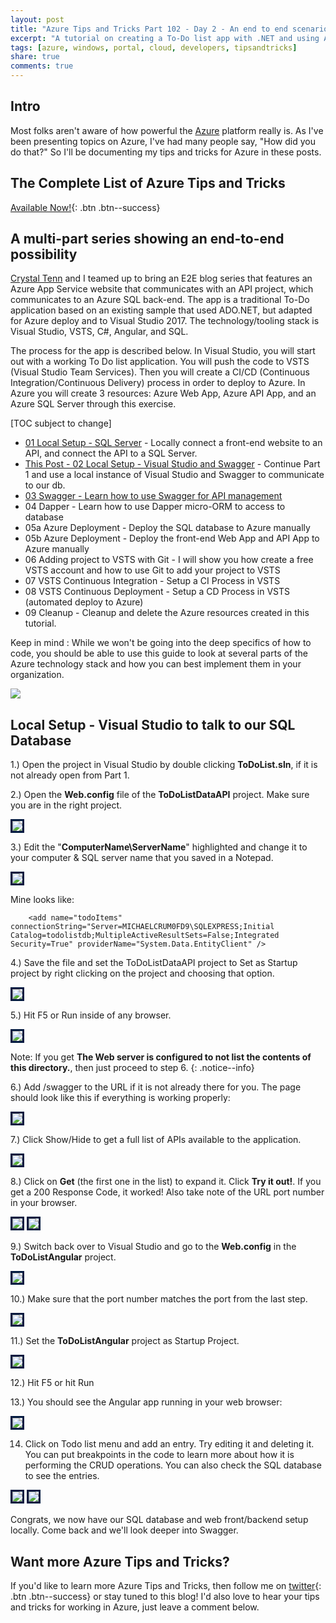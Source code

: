 ```yaml
---
layout: post
title: "Azure Tips and Tricks Part 102 - Day 2 - An end to end scenario with Azure App Service, API Apps, SQL, VSTS and CI/CD"
excerpt: "A tutorial on creating a To-Do list app with .NET and using Azure App Service, API Apps, SQL, VSTS and CI/CD"
tags: [azure, windows, portal, cloud, developers, tipsandtricks]
share: true
comments: true
---
```


## Intro

Most folks aren't aware of how powerful the [Azure](http://www.azure.com) platform really is. As I've been presenting topics on Azure, I've had many people say, "How did you do that?" So I'll be documenting my tips and tricks for Azure in these posts.

## The Complete List of Azure Tips and Tricks

[Available Now!](https://michaelcrump.net/azure-tips-and-tricks-complete-list/){: .btn .btn--success} 

## A multi-part series showing an end-to-end possibility

[Crystal Tenn](https://www.linkedin.com/in/crystal-tenn-6a0b9b67/) and I teamed up to bring an E2E blog series that features an Azure App Service website that communicates with an API project, which communicates to an Azure SQL back-end. The app is a traditional To-Do application based on an existing sample that used ADO.NET, but adapted for Azure deploy and to Visual Studio 2017. The  technology/tooling stack is Visual Studio, VSTS, C#, Angular, and SQL. 

The process for the app is described below. In Visual Studio, you will start out with a working To Do list application. You will push the code to VSTS (Visual Studio Team Services). Then you will create a CI/CD (Continuous Integration/Continuous Delivery) process in order to deploy to Azure. In Azure you will create 3 resources: Azure Web App, Azure API App, and an Azure SQL Server through this exercise. 

[TOC subject to change]

* [01 Local Setup - SQL Server](http://www.michaelcrump.net/azure-tips-and-tricks101/) - Locally connect a front-end website to an API, and connect the API to a SQL Server. 
* [This Post - 02 Local Setup - Visual Studio and Swagger](http://www.michaelcrump.net/azure-tips-and-tricks102/) - Continue Part 1 and use a local instance of Visual Studio and Swagger to communicate to our db.
* [03 Swagger - Learn how to use Swagger for API management](http://www.michaelcrump.net/azure-tips-and-tricks103/)
* 04 Dapper - Learn how to use Dapper micro-ORM to access to database
* 05a Azure Deployment - Deploy the SQL database to Azure manually
* 05b Azure Deployment - Deploy the front-end Web App and API App to Azure manually
* 06 Adding project to VSTS with Git - I will show you how create a free VSTS account and how to use Git to add your project to VSTS
* 07 VSTS Continuous Integration - Setup a CI Process in VSTS
* 08 VSTS Continuous Deployment - Setup a CD Process in VSTS (automated deploy to Azure)
* 09 Cleanup - Cleanup and delete the Azure resources created in this tutorial.

Keep in mind : While we won't be going into the deep specifics of how to code, you should be able to use this guide to look at several parts of the Azure technology stack and how you can best implement them in your organization. 

<img src="/files/todolist-diagram.png">

## Local Setup - Visual Studio to talk to our SQL Database

1.) Open the project in Visual Studio by double clicking **ToDoList.sln**, if it is not already open from Part 1.

2.) Open the **Web.config** file of the **ToDoListDataAPI** project. Make sure you are in the right project. 

<img style="border:3px solid #021a40" src="/files/e2e-webconfig.jpg">

3.) Edit the "**ComputerName\ServerName**" highlighted and change it to your computer & SQL server name that you saved in a Notepad. 

<img style="border:3px solid #021a40" src="/files/e2e-webconfig2.jpg">

Mine looks like: 

```text
    <add name="todoItems" connectionString="Server=MICHAELCRUM0FD9\SQLEXPRESS;Initial Catalog=todolistdb;MultipleActiveResultSets=False;Integrated Security=True" providerName="System.Data.EntityClient" />
```

4.) Save the file and set the ToDoListDataAPI project to Set as Startup project by right clicking on the project and choosing that option.

<img style="border:3px solid #021a40" src="/files/e2e-setstartup.jpg">

5.) Hit F5 or Run inside of any browser. 

<img style="border:3px solid #021a40" src="/files/e2e-run.jpg">

Note: If you get **The Web server is configured to not list the contents of this directory.**, then just proceed to step 6. 
{: .notice--info}

6.) Add /swagger to the URL if it is not already there for you. The page should look like this if everything is working properly:

<img style="border:3px solid #021a40" src="/files/e2e-swagger.jpg">

7.) Click Show/Hide to get a full list of APIs available to the application.

<img style="border:3px solid #021a40" src="/files/e2e-showhide.jpg">

8.) Click on **Get** (the first one in the list) to expand it. Click **Try it out!**. If you get a 200 Response Code, it worked! Also take note of the URL port number in your browser. 

<img style="border:3px solid #021a40" src="/files/e2e-get.jpg">

<img style="border:3px solid #021a40" src="/files/e2e-get1.jpg">

9.) Switch back over to Visual Studio and go to the **Web.config** in the **ToDoListAngular** project.  

<img style="border:3px solid #021a40" src="/files/e2e-angularprojwebconfig.jpg">

10.) Make sure that the port number matches the port from the last step.

<img style="border:3px solid #021a40" src="/files/e2e-angularwebconfig.jpg">

11.)  Set the **ToDoListAngular** project as Startup Project. 

<img style="border:3px solid #021a40" src="/files/e2e-angularstart.jpg">

12.)  Hit F5 or hit Run 

13.) You should see the Angular app running in your web browser:

<img style="border:3px solid #021a40" src="/files/e2e-todohome.jpg">

14. Click on Todo list menu and add an entry. Try editing it and deleting it. You can put breakpoints in the code to learn more about how it is performing the CRUD operations. You can also check the SQL database to see the entries. 

<img style="border:3px solid #021a40" src="/files/e2e-todolist.gif">

<img style="border:3px solid #021a40" src="/files/e2e-sql1.jpg">

Congrats, we now have our SQL database and web front/backend setup locally. Come back and we'll look deeper into Swagger. 


## Want more Azure Tips and Tricks?

If you'd like to learn more Azure Tips and Tricks, then follow me on [twitter](http://twitter.com/mbcrump){: .btn .btn--success} or stay tuned to this blog! I'd also love to hear your tips and tricks for working in Azure, just leave a comment below. 